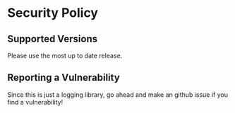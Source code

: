 # Security Policy

## Supported Versions

Please use the most up to date release.

## Reporting a Vulnerability

Since this is just a logging library, 
go ahead and make an github issue if you find a vulnerability!
